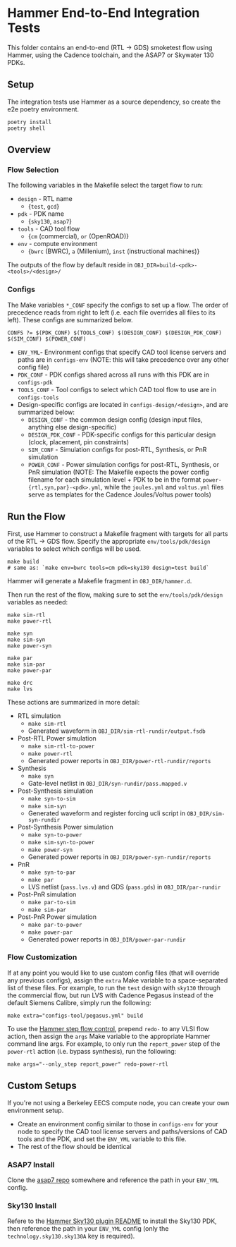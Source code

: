 # Hammer End-to-End Integration Tests

This folder contains an end-to-end (RTL -> GDS) smoketest flow using Hammer, using the Cadence toolchain, and the ASAP7 or Skywater 130 PDKs.

## Setup

The integration tests use Hammer as a source dependency, so create the e2e poetry environment.

```shell
poetry install
poetry shell
```

## Overview


### Flow Selection

The following variables in the Makefile select the target flow to run:

- `design` - RTL name
    - {`test`, `gcd`}
- `pdk` - PDK name
    - {`sky130`, `asap7`}
- `tools` - CAD tool flow
    - {`cm` (commercial), `or` (OpenROAD)}
- `env` - compute environment
    - {`bwrc` (BWRC), `a` (Millenium), `inst` (instructional machines)}

The outputs of the flow by default reside in `OBJ_DIR=build-<pdk>-<tools>/<design>/`

### Configs

The Make variables `*_CONF` specify the configs to set up a flow.
The order of precedence reads from right to left (i.e. each file overrides all files to its left).
These configs are summarized below.

```shell
CONFS ?= $(PDK_CONF) $(TOOLS_CONF) $(DESIGN_CONF) $(DESIGN_PDK_CONF) $(SIM_CONF) $(POWER_CONF)
```

- `ENV_YML`- Environment configs that specify CAD tool license servers and paths are in `configs-env`
  (NOTE: this will take precedence over any other config file)
- `PDK_CONF` - PDK configs shared across all runs with this PDK are in `configs-pdk`
- `TOOLS_CONF` - Tool configs to select which CAD tool flow to use are in `configs-tools`
- Design-specific configs are located in `configs-design/<design>`, and are summarized below:
    - `DESIGN_CONF` - the common design config (design input files, anything else design-specific)
    - `DESIGN_PDK_CONF` - PDK-specific configs for this particular design (clock, placement, pin constraints)
    - `SIM_CONF` - Simulation configs for post-RTL, Synthesis, or PnR simulation
    - `POWER_CONF` - Power simulation configs for post-RTL, Synthesis, or PnR simulation
      (NOTE: The Makefile expects the power config filename for each simulation level + PDK to be in the format `power-{rtl,syn,par}-<pdk>.yml`,
      while the `joules.yml` and `voltus.yml` files serve as templates for the Cadence Joules/Voltus power tools)


## Run the Flow

First, use Hammer to construct a Makefile fragment with targets for all parts of the RTL -> GDS flow.
Specify the appropriate `env/tools/pdk/design` variables to select which configs will be used.

```shell
make build
# same as: `make env=bwrc tools=cm pdk=sky130 design=test build`
```

Hammer will generate a Makefile fragment in `OBJ_DIR/hammer.d`.

Then run the rest of the flow, making sure to set the `env/tools/pdk/design` variables as needed:

```shell
make sim-rtl
make power-rtl

make syn
make sim-syn
make power-syn

make par
make sim-par
make power-par

make drc
make lvs
```

These actions are summarized in more detail:

- RTL simulation
    - `make sim-rtl`
    - Generated waveform in `OBJ_DIR/sim-rtl-rundir/output.fsdb`
- Post-RTL Power simulation
    - `make sim-rtl-to-power`
    - `make power-rtl`
    - Generated power reports in `OBJ_DIR/power-rtl-rundir/reports`
- Synthesis
    - `make syn`
    - Gate-level netlist in `OBJ_DIR/syn-rundir/pass.mapped.v`
- Post-Synthesis simulation
    - `make syn-to-sim`
    - `make sim-syn`
    - Generated waveform and register forcing ucli script in `OBJ_DIR/sim-syn-rundir`
- Post-Synthesis Power simulation
    - `make syn-to-power`
    - `make sim-syn-to-power`
    - `make power-syn`
    - Generated power reports in `OBJ_DIR/power-syn-rundir/reports`
- PnR
    - `make syn-to-par`
    - `make par`
    - LVS netlist (`pass.lvs.v`) and GDS (`pass.gds`) in `OBJ_DIR/par-rundir`
- Post-PnR simulation
    - `make par-to-sim`
    - `make sim-par`
- Post-PnR Power simulation
    - `make par-to-power`
    - `make power-par`
    - Generated power reports in `OBJ_DIR/power-par-rundir`

### Flow Customization

If at any point you would like to use custom config files (that will override any previous configs), assign the `extra` Make variable to a space-separated list of these files.
For example, to run the `test` design with `sky130` through the commercial flow, but run LVS with Cadence Pegasus instead of the default Siemens Calibre,
simply run the following:

```shell
make extra="configs-tool/pegasus.yml" build
```

To use the [Hammer step flow control](https://hammer-vlsi.readthedocs.io/en/stable/Hammer-Use/Flow-Control.html), prepend `redo-` to any VLSI flow action,
then assign the `args` Make variable to the appropriate Hammer command line args.
For example, to only run the `report_power` step of the `power-rtl` action (i.e. bypass synthesis), run the following:

```shell
make args="--only_step report_power" redo-power-rtl
```

## Custom Setups

If you're not using a Berkeley EECS compute node, you can create your own environment setup.

- Create an environment config similar to those in `configs-env` for your node to specify the CAD tool license servers and paths/versions of CAD tools and the PDK, and set the `ENV_YML` variable to this file.
- The rest of the flow should be identical

### ASAP7 Install

Clone the [asap7 repo](https://github.com/The-OpenROAD-Project/asap7) somewhere and reference the path in your `ENV_YML` config.

### Sky130 Install

Refere to the [Hammer Sky130 plugin README](https://github.com/ucb-bar/hammer/tree/master/hammer/technology/sky130)
to install the Sky130 PDK, then reference the path in your `ENV_YML` config (only the `technology.sky130.sky130A` key is required).
